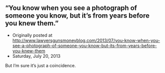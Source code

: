 ## “You know when you see a photograph of someone you know, but it’s from years before you knew them.”

 * Originally posted at http://www.lawyersgunsmoneyblog.com/2013/07/you-know-when-you-see-a-photograph-of-someone-you-know-but-its-from-years-before-you-knew-them
 * Saturday, July 20, 2013

But I’m sure it’s just a coincidence.
